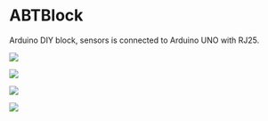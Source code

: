 # ABTBlock
Arduino DIY block, sensors is connected to Arduino UNO with RJ25. 

![](http://9467683.s21i.faiusr.com/2/ABUIABACGAAg0tHG2gUotvG_ogUw4AM4mQM.jpg)

![](http://9467683.s21i.faiusr.com/2/ABUIABACGAAgw4yJ0AUo6Jii7AEwmwc4gAQ.jpg)

![](http://9467683.s21i.faiusr.com/2/ABUIABACGAAggqrp2AUo5O3RoAIwgAQ47AM.jpg)

![](http://9467683.s21i.faiusr.com/2/ABUIABACGAAg3tz32AUo-PHJoAUwgAQ40AM.jpg)






